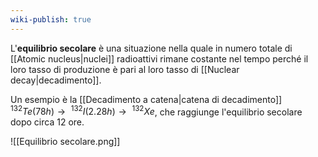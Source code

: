 ```yaml
---
wiki-publish: true
---
```

L'**equilibrio secolare** è una situazione nella quale in numero totale di [[Atomic nucleus|nuclei]] radioattivi rimane costante nel tempo perché il loro tasso di produzione è pari al loro tasso di [[Nuclear decay|decadimento]].

Un esempio è la [[Decadimento a catena|catena di decadimento]] $^{132}Te(78h) \rightarrow\ ^{132}I(2.28h) \rightarrow\ ^{132}Xe$, che raggiunge l'equilibrio secolare dopo circa 12 ore.

![[Equilibrio secolare.png]]